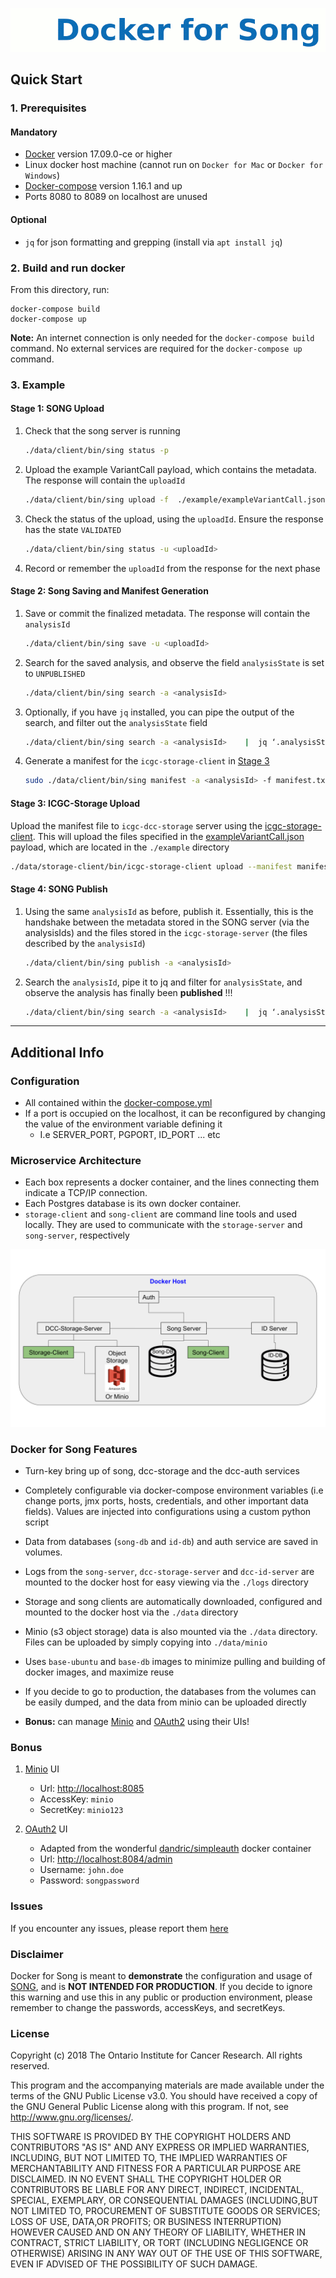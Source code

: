
![image](song-logo.gif)

## Quick Start
### 1. Prerequisites
#### Mandatory
* [Docker](https://docs.docker.com/install/linux/docker-ce/ubuntu/) version 17.09.0-ce or higher
* Linux docker host machine (cannot run on `Docker for Mac` or `Docker for Windows`)
* [Docker-compose](https://docs.docker.com/compose/install/#install-compose) version 1.16.1 and up
* Ports 8080 to 8089 on localhost are unused

#### Optional
* `jq` for json formatting and grepping (install via `apt install jq`)


### 2. Build and run docker
From this directory, run:

```
docker-compose build
docker-compose up
```

**Note:** An internet connection is only needed for the `docker-compose build` command. No external services are required for the `docker-compose up` command.

### 3. Example
#### Stage 1: SONG Upload

1. Check that the song server is running
    
    ```bash
    ./data/client/bin/sing status -p
    ```

2. Upload the example VariantCall payload, which contains the metadata. The response will contain the `uploadId`

    ```bash
    ./data/client/bin/sing upload -f  ./example/exampleVariantCall.json
    ```

3. Check the status of the upload, using the `uploadId`. Ensure the response has the state `VALIDATED`
    ```bash
    ./data/client/bin/sing status -u <uploadId>
    ```

4. Record or remember the `uploadId` from the response for the next phase

#### Stage 2: Song Saving and Manifest Generation
1. Save or commit the finalized metadata. The response will contain the `analysisId`
    ```bash
    ./data/client/bin/sing save -u <uploadId>
    ```

2. Search for the saved analysis, and observe the field `analysisState` is set to `UNPUBLISHED`
    ```bash
    ./data/client/bin/sing search -a <analysisId>
    ```

3. Optionally, if you have `jq` installed, you can pipe the output of the search, and filter out the `analysisState` field
    ```bash
    ./data/client/bin/sing search -a <analysisId>    |  jq ‘.analysisState’
    ```

4. Generate a manifest for the `icgc-storage-client` in [Stage 3](#stage-3-icgc-storage-upload)
    ```bash
    sudo ./data/client/bin/sing manifest -a <analysisId> -f manifest.txt
    ```

#### Stage 3: ICGC-Storage Upload 
Upload the manifest file to `icgc-dcc-storage` server using the [icgc-storage-client](http://docs.icgc.org/software/binaries/#storage-client). This will upload the files specified in the [exampleVariantCall.json](https://github.com/overture-stack/SONG/blob/develop/docker/example/exampleVariantCall.json) payload, which are located in the `./example` directory
```bash
./data/storage-client/bin/icgc-storage-client upload --manifest manifest.txt
```

#### Stage 4: SONG Publish

1. Using the same `analysisId` as before, publish it. Essentially, this is the handshake between the metadata stored in the SONG server (via the analysisIds) and the files stored in the `icgc-storage-server` (the files described by the `analysisId`)
    ```bash
    ./data/client/bin/sing publish -a <analysisId>
    ```

2. Search the `analysisId`, pipe it to jq and filter for `analysisState`, and observe the analysis has finally been **published** \!\!\!
    ```bash
    ./data/client/bin/sing search -a <analysisId>    |  jq ‘.analysisState’
    ```

---

## Additional Info

### Configuration
* All contained within the [docker-compose.yml](https://github.com/overture-stack/SONG/blob/develop/docker/docker-compose.yml)
* If a port is occupied on the localhost, it can be reconfigured by changing the value of the environment variable defining it
    * I.e SERVER_PORT, PGPORT, ID_PORT ... etc

### Microservice Architecture
* Each box represents a docker container, and the lines connecting them indicate a TCP/IP connection.
* Each Postgres database is its own docker container.
* `storage-client` and `song-client` are command line tools and used locally. They are used to communicate with the `storage-server` and `song-server`, respectively

![image](song-docker-service-architecture.svg)

### Docker for Song Features
* Turn-key bring up of song, dcc-storage and the dcc-auth services
  
  
* Completely configurable via docker-compose environment variables (i.e change ports, jmx ports, hosts, credentials, and other important data fields). Values are injected into configurations using a custom python script
  
  
* Data from databases (`song-db` and `id-db`) and auth service are saved in volumes.
  
  
* Logs from the `song-server`, `dcc-storage-server` and `dcc-id-server` are mounted to the docker host for easy viewing via the `./logs` directory
  
  
* Storage and song clients are automatically downloaded, configured and mounted to the docker host via the `./data` directory

* Minio (s3 object storage) data is also mounted via the `./data` directory. Files can be uploaded by simply copying into `./data/minio`


* Uses `base-ubuntu` and `base-db` images to minimize pulling and building of docker images, and maximize reuse


* If you decide to go to production, the databases from the volumes can be easily dumped, and the data from minio can be uploaded directly


* **Bonus:** can manage [Minio](https://www.minio.io/) and [OAuth2](https://django-oauth-toolkit.readthedocs.io/en/latest/) using their UIs\!

### Bonus
1. [Minio](https://www.minio.io/) UI
    * Url: [http://localhost:8085](http://localhost:8085)
    * AccessKey: `minio`
    * SecretKey: `minio123`

2. [OAuth2](https://django-oauth-toolkit.readthedocs.io/en/latest/) UI
    * Adapted from the wonderful [dandric/simpleauth](https://github.com/andricDu/SimpleAuth) docker container
    * Url: [http://localhost:8084/admin](http://localhost:8084/admin)
    * Username: `john.doe`
    * Password: `songpassword`

### Issues
If you encounter any issues, please report them [here](https://github.com/overture-stack/SONG/issues)

### Disclaimer
Docker for Song is meant to **demonstrate** the configuration and usage of [SONG](https://github.com/overture-stack/SONG), and is **NOT INTENDED FOR PRODUCTION**. If you decide to ignore this warning and use this in any public or production environment, please remember to change the passwords, accessKeys, and secretKeys. 

### License

Copyright (c) 2018 The Ontario Institute for Cancer Research. All rights
reserved.

This program and the accompanying materials are made available under the
terms of the GNU Public License v3.0. You should have received a copy of
the GNU General Public License along with
this program. If not, see <http://www.gnu.org/licenses/>.

THIS SOFTWARE IS PROVIDED BY THE COPYRIGHT HOLDERS AND CONTRIBUTORS "AS IS"
AND ANY EXPRESS OR IMPLIED WARRANTIES, INCLUDING, BUT NOT LIMITED TO, THE
IMPLIED WARRANTIES OF MERCHANTABILITY AND FITNESS FOR A PARTICULAR PURPOSE
ARE DISCLAIMED. IN NO EVENT SHALL THE COPYRIGHT HOLDER OR CONTRIBUTORS BE
LIABLE FOR ANY DIRECT, INDIRECT, INCIDENTAL, SPECIAL, EXEMPLARY, OR
CONSEQUENTIAL DAMAGES (INCLUDING,BUT NOT LIMITED TO, PROCUREMENT OF
SUBSTITUTE GOODS OR SERVICES; LOSS OF USE, DATA,OR PROFITS; OR BUSINESS
INTERRUPTION) HOWEVER CAUSED AND ON ANY THEORY OF LIABILITY, WHETHER
IN CONTRACT, STRICT LIABILITY, OR TORT (INCLUDING NEGLIGENCE OR OTHERWISE)
ARISING IN ANY WAY OUT OF THE USE OF THIS SOFTWARE, EVEN IF ADVISED OF THE
POSSIBILITY OF SUCH DAMAGE.
